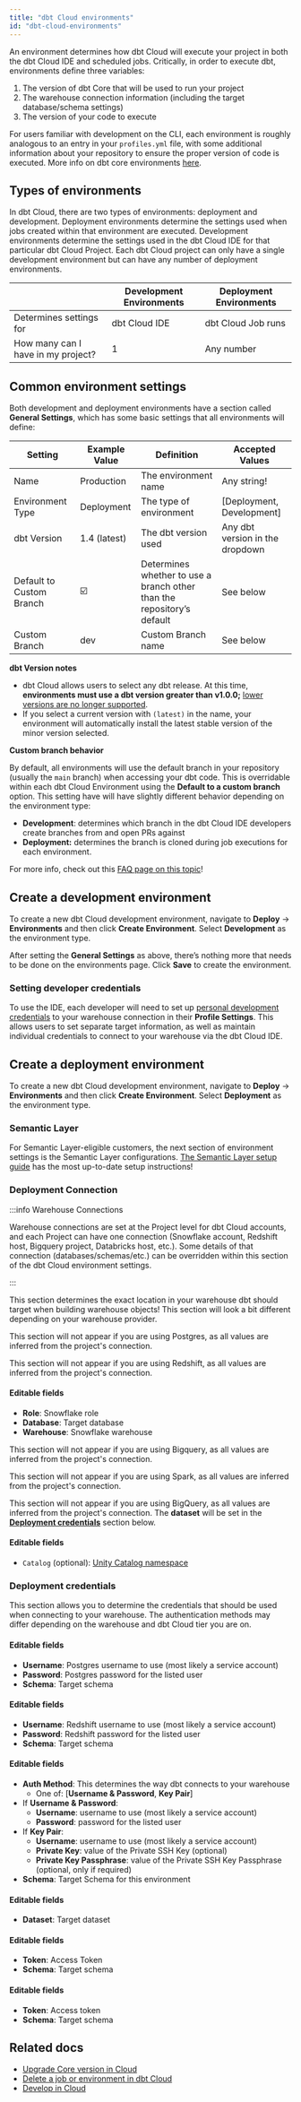```yaml
---
title: "dbt Cloud environments"
id: "dbt-cloud-environments"
---
```



An environment determines how dbt Cloud will execute your project in both the dbt Cloud IDE and scheduled jobs. Critically, in order to execute dbt, environments define three variables:

1. The version of dbt Core that will be used to run your project
2. The warehouse connection information (including the target database/schema settings)
3. The version of your code to execute

For users familiar with development on the CLI, each environment is roughly analogous to an entry in your `profiles.yml` file, with some additional information about your repository to ensure the proper version of code is executed. More info on dbt core environments [here](/docs/collaborate/environments/dbt-core-environments.md).

## Types of environments

In dbt Cloud, there are two types of environments: deployment and development. Deployment environments determine the settings used when jobs created within that environment are executed. Development environments determine the settings used in the dbt Cloud IDE for that particular dbt Cloud Project. Each dbt Cloud project can only have a single development environment but can have any number of deployment environments.

|  | Development Environments | Deployment Environments |
| --- | --- | --- |
| Determines settings for | dbt Cloud IDE | dbt Cloud Job runs |
| How many can I have in my project? | 1 | Any number |

## Common environment settings

Both development and deployment environments have a section called **General Settings**, which has some basic settings that all environments will define:

| Setting | Example Value | Definition | Accepted Values |
| --- | --- | --- | --- |
| Name | Production  | The environment name  | Any string! |
| Environment Type | Deployment | The type of environment | [Deployment, Development] |
| dbt Version | 1.4 (latest) | The dbt version used  | Any dbt version in the dropdown |
| Default to Custom Branch | ☑️ | Determines whether to use a branch other than the repository’s default  | See below |
| Custom Branch | dev | Custom Branch name | See below |

**dbt Version notes**

- dbt Cloud allows users to select any dbt release. At this time, **environments must use a dbt version greater than v1.0.0;** [lower versions are no longer supported](/docs/dbt-versions/upgrade-core-in-cloud).
- If you select a current version with `(latest)` in the name, your environment will automatically install the latest stable version of the minor version selected.

**Custom branch behavior**

By default, all environments will use the default branch in your repository (usually the `main` branch) when accessing your dbt code. This is overridable within each dbt Cloud Environment using the **Default to a custom branch** option. This setting have will have slightly different behavior depending on the environment type:

- **Development**: determines which branch in the dbt Cloud IDE developers create branches from and open PRs against
- **Deployment:** determines the branch is cloned during job executions for each environment.

For more info, check out this [FAQ page on this topic](/docs/faqs/Environments/custom-branch-settings)!

## Create a development environment

To create a new dbt Cloud development environment, navigate to **Deploy** -> **Environments** and then click **Create Environment**. Select **Development** as the environment type.

After setting the **General Settings** as above, there’s nothing more that needs to be done on the environments page. Click **Save** to create the environment.

### Setting developer credentials

To use the IDE, each developer will need to set up [personal development credentials](/docs/get-started/develop-in-the-cloud#developer-credentials) to your warehouse connection in their **Profile Settings**. This allows users to set separate target information, as well as maintain individual credentials to connect to your warehouse via the dbt Cloud IDE.


<Lightbox src="/img/docs/dbt-cloud/refresh-ide/new-environment-fields.png" width="100" height="100" title="Creating a development environment"/>

## Create a deployment environment

To create a new dbt Cloud development environment, navigate to **Deploy** -> **Environments** and then click **Create Environment**. Select **Deployment** as the environment type.

### Semantic Layer

For Semantic Layer-eligible customers, the next section of environment settings is the Semantic Layer configurations. [The Semantic Layer setup guide](/docs/use-dbt-semantic-layer/setup-dbt-semantic-layer) has the most up-to-date setup instructions!

### Deployment Connection

:::info Warehouse Connections

 Warehouse connections are set at the Project level for dbt Cloud accounts, and each Project can have one connection (Snowflake account, Redshift host, Bigquery project, Databricks host, etc.). Some details of that connection (databases/schemas/etc.) can be overridden within this section of the dbt Cloud environment settings.

:::

This section determines the exact location in your warehouse dbt should target when building warehouse objects! This section will look a bit different depending on your warehouse provider.

<WHCode>


<div warehouse="Postgres">

This section will not appear if you are using Postgres, as all values are inferred from the project's connection.

</div>

<div warehouse="Redshift">

This section will not appear if you are using Redshift, as all values are inferred from the project's connection.

</div>

<div warehouse="Snowflake">

<Lightbox src="/img/docs/collaborate/snowflake-deploy-env-deploy-connection.png" title="Snowflake Deployment Connection Settings"/>

#### Editable fields

- **Role**: Snowflake role
- **Database**: Target database
- **Warehouse**: Snowflake warehouse

</div>

<div warehouse="Bigquery">

This section will not appear if you are using Bigquery, as all values are inferred from the project's connection.

</div>

<div warehouse="Spark">

This section will not appear if you are using Spark, as all values are inferred from the project's connection.

</div>

<div warehouse="Databricks">

<Lightbox src="/img/docs/collaborate/databricks-deploy-env-deploy-connection.png" title="Databricks Deployment Connection Settings"/>

This section will not appear if you are using BigQuery, as all values are inferred from the project's connection. The **dataset** will be set in the [**Deployment credentials**](#deployment-credentials) section below.

#### Editable fields

- `Catalog` (optional): [Unity Catalog namespace](/reference/warehouse-setups/databricks-setup.md)

</div>

</WHCode>


### Deployment credentials

This section allows you to determine the credentials that should be used when connecting to your warehouse. The authentication methods may differ depending on the warehouse and dbt Cloud tier you are on.

<WHCode>

<div warehouse="Postgres">

<Lightbox src="/img/docs/collaborate/postgres-deploy-env-deploy-credentials.png" title="Postgres Deployment Credentials Settings"/>

#### Editable fields

- **Username**: Postgres username to use (most likely a service account)
- **Password**: Postgres password for the listed user
- **Schema**: Target schema

</div>

<div warehouse="Redshift">

<Lightbox src="/img/docs/collaborate/postgres-deploy-env-deploy-credentials.png" title="Redshift Deployment Credentials Settings"/>

#### Editable fields

- **Username**: Redshift username to use (most likely a service account)
- **Password**: Redshift password for the listed user
- **Schema**: Target schema

</div>

<div warehouse="Snowflake">

<Lightbox src="/img/docs/collaborate/snowflake-deploy-env-deploy-credentials.png" title="Snowflake Deployment Credentials Settings"/>

#### Editable fields

- **Auth Method**: This determines the way dbt connects to your warehouse
  - One of: [**Username & Password**, **Key Pair**]
- If **Username & Password**:
  - **Username**: username to use (most likely a service account)
  - **Password**: password for the listed user
- If **Key Pair**:
  - **Username**: username to use (most likely a service account)
  - **Private Key**: value of the Private SSH Key (optional)
  - **Private Key Passphrase**: value of the Private SSH Key Passphrase (optional, only if required)
- **Schema**: Target Schema for this environment

</div>

<div warehouse="Bigquery">

<Lightbox src="/img/docs/collaborate/bigquery-deploy-env-deploy-credentials.png" title="Bigquery Deployment Credentials Settings"/>

#### Editable fields

- **Dataset**: Target dataset

</div>

<div warehouse="Spark">

<Lightbox src="/img/docs/collaborate/spark-deploy-env-deploy-credentials.png" title="Spark Deployment Credentials Settings"/>

#### Editable fields

- **Token**: Access Token
- **Schema**: Target schema

</div>

<div warehouse="Databricks">

<Lightbox src="/img/docs/collaborate/spark-deploy-env-deploy-credentials.png" title="Databricks Deployment Credentials Settings"/>

#### Editable fields

- **Token**: Access token
- **Schema**: Target schema

</div>

</WHCode>


## Related docs

- [Upgrade Core version in Cloud](/docs/dbt-versions/upgrade-core-in-cloud)
- [Delete a job or environment in dbt Cloud](/docs/faqs/Environments/delete-environment-job)
- [Develop in Cloud](/docs/get-started/develop-in-the-cloud)
